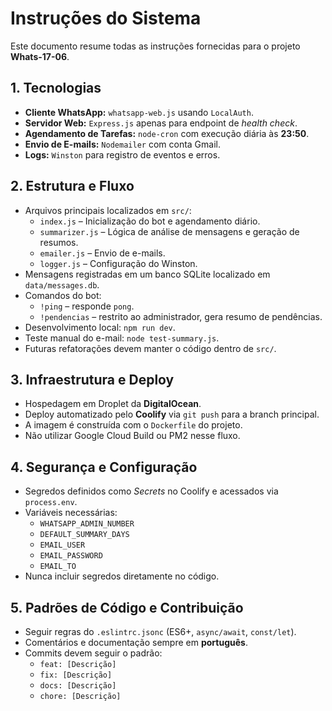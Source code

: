 # Instruções do Sistema

Este documento resume todas as instruções fornecidas para o projeto **Whats-17-06**.

## 1. Tecnologias
- **Cliente WhatsApp:** `whatsapp-web.js` usando `LocalAuth`.
- **Servidor Web:** `Express.js` apenas para endpoint de *health check*.
- **Agendamento de Tarefas:** `node-cron` com execução diária às **23:50**.
- **Envio de E-mails:** `Nodemailer` com conta Gmail.
- **Logs:** `Winston` para registro de eventos e erros.

## 2. Estrutura e Fluxo
- Arquivos principais localizados em `src/`:
  - `index.js` – Inicialização do bot e agendamento diário.
  - `summarizer.js` – Lógica de análise de mensagens e geração de resumos.
  - `emailer.js` – Envio de e-mails.
  - `logger.js` – Configuração do Winston.
- Mensagens registradas em um banco SQLite localizado em `data/messages.db`.
- Comandos do bot:
  - `!ping` – responde `pong`.
  - `!pendencias` – restrito ao administrador, gera resumo de pendências.
- Desenvolvimento local: `npm run dev`.
- Teste manual do e-mail: `node test-summary.js`.
- Futuras refatorações devem manter o código dentro de `src/`.

## 3. Infraestrutura e Deploy
- Hospedagem em Droplet da **DigitalOcean**.
- Deploy automatizado pelo **Coolify** via `git push` para a branch principal.
- A imagem é construída com o `Dockerfile` do projeto.
- Não utilizar Google Cloud Build ou PM2 nesse fluxo.

## 4. Segurança e Configuração
- Segredos definidos como *Secrets* no Coolify e acessados via `process.env`.
- Variáveis necessárias:
  - `WHATSAPP_ADMIN_NUMBER`
  - `DEFAULT_SUMMARY_DAYS`
  - `EMAIL_USER`
  - `EMAIL_PASSWORD`
  - `EMAIL_TO`
- Nunca incluir segredos diretamente no código.

## 5. Padrões de Código e Contribuição
- Seguir regras do `.eslintrc.jsonc` (ES6+, `async/await`, `const/let`).
- Comentários e documentação sempre em **português**.
- Commits devem seguir o padrão:
  - `feat: [Descrição]`
  - `fix: [Descrição]`
  - `docs: [Descrição]`
  - `chore: [Descrição]`

